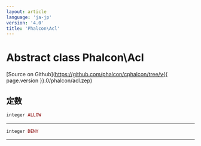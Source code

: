 ```yaml
---
layout: article
language: 'ja-jp'
version: '4.0'
title: 'Phalcon\Acl'
---
```

# Abstract class **Phalcon\Acl**

[Source on Github](https://github.com/phalcon/cphalcon/tree/v{{ page.version }}.0/phalcon/acl.zep)

## 定数

```php
integer ALLOW
```

* * *

```php
integer DENY
```

* * *